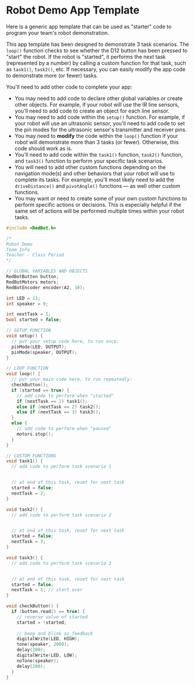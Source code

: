 # Robot Demo App Template

Here is a generic app template that can be used as "starter" code to program your team's robot demonstration.

This app template has been designed to demonstrate 3 task scenarios. The `loop()` function checks to see whether the D12 button has been pressed to "start" the robot. If the robot is "started", it performs the next task \(represented by a number\) by calling a custom function for that task, such as `task1()`, `task2()`, etc. If necessary, you can easily modify the app code to demonstrate more \(or fewer\) tasks.

You'll need to add other code to complete your app:

* You may need to add code to declare other global variables or create other objects. For example, if your robot will use the IR line sensors, you'll need to add code to create an object for each line sensor.
* You may need to add code within the `setup()` function. For example, if your robot will use an ultrasonic sensor, you'll need to add code to set the pin modes for the ultrasonic sensor's transmitter and receiver pins.
* You may need to **modify** the code within the `loop()` function if your robot will demonstrate more than 3 tasks \(or fewer\). Otherwise, this code should work as is.
* You'll need to add code within the `task1()` function, `task2()` function, and `task3()` function to perform your specific task scenarios.
* You will need to add other custom functions depending on the navigation mode\(s\) and other behaviors that your robot will use to complete its tasks. For example, you'll most likely need to add the `driveDistance()` and `pivotAngle()` functions — as well other custom functions.
* You may want or need to create some of your own custom functions to perform specific actions or decisions. This is especially helpful if the same set of actions will be performed multiple times within your robot tasks.

```cpp
#include <RedBot.h>

/*
Robot Demo
Team Info
Teacher - Class Period
*/

// GLOBAL VARIABLES AND OBJECTS
RedBotButton button;
RedBotMotors motors;
RedBotEncoder encoder(A2, 10);

int LED = 13;
int speaker = 9;

int nextTask = 1;
bool started = false;

// SETUP FUNCTION
void setup() {
  // put your setup code here, to run once:
  pinMode(LED, OUTPUT);
  pinMode(speaker, OUTPUT);
}

// LOOP FUNCTION
void loop() {
  // put your main code here, to run repeatedly:
  checkButton();
  if (started == true) {
    // add code to perform when "started"
    if (nextTask == 1) task1();
    else if (nextTask == 2) task2();
    else if (nextTask == 3) task3();
  }
  else {
    // add code to perform when "paused"
    motors.stop();
  }
}

// CUSTOM FUNCTIONS
void task1() {
  // add code to perform task scenario 1


  // at end of this task, reset for next task
  started = false;
  nextTask = 2;
}

void task2() {
  // add code to perform task scenario 2


  // at end of this task, reset for next task
  started = false;
  nextTask = 3;
}

void task3() {
  // add code to perform task scenario 3


  // at end of this task, reset for next task
  started = false;
  nextTask = 1; // start over
}

void checkButton() {
  if (button.read() == true) {
    // reverse value of started
    started = !started;
    
    // beep and blink as feedback
    digitalWrite(LED, HIGH);
    tone(speaker, 2000);
    delay(200);
    digitalWrite(LED, LOW);
    noTone(speaker);
    delay(200);
  }
}

```



